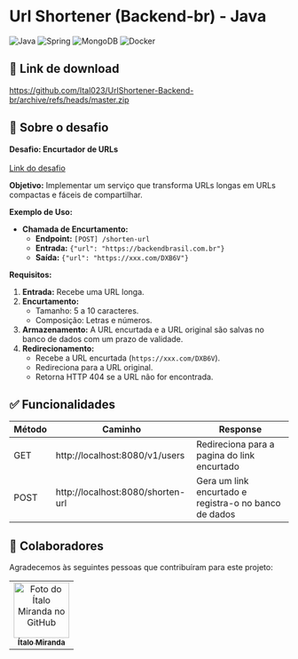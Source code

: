 # Url Shortener (Backend-br) - Java
![Java](https://img.shields.io/badge/java-%23ED8B00.svg?style=for-the-badge&logo=openjdk&logoColor=white)
![Spring](https://img.shields.io/badge/spring-%236DB33F.svg?style=for-the-badge&logo=spring&logoColor=white)
![MongoDB](https://img.shields.io/badge/MongoDB-%234ea94b.svg?style=for-the-badge&logo=mongodb&logoColor=white)
![Docker](https://img.shields.io/badge/docker-%230db7ed.svg?style=for-the-badge&logo=docker&logoColor=white)

## 🔗 Link de download
https://github.com/Ital023/UrlShortener-Backend-br/archive/refs/heads/master.zip

## :rocket: Sobre o desafio

**Desafio: Encurtador de URLs** <br><br> [Link do desafio](https://github.com/backend-br/desafios/blob/master/url-shortener/PROBLEM.md)

**Objetivo:** Implementar um serviço que transforma URLs longas em URLs compactas e fáceis de compartilhar.

**Exemplo de Uso:**
- **Chamada de Encurtamento:**
  - **Endpoint:** `[POST] /shorten-url`
  - **Entrada:** `{"url": "https://backendbrasil.com.br"}`
  - **Saída:** `{"url": "https://xxx.com/DXB6V"}`

**Requisitos:**
1. **Entrada:** Recebe uma URL longa.
2. **Encurtamento:** 
   - Tamanho: 5 a 10 caracteres.
   - Composição: Letras e números.
3. **Armazenamento:** A URL encurtada e a URL original são salvas no banco de dados com um prazo de validade.
4. **Redirecionamento:** 
   - Recebe a URL encurtada (`https://xxx.com/DXB6V`).
   - Redireciona para a URL original.
   - Retorna HTTP 404 se a URL não for encontrada.

## :white_check_mark: Funcionalidades
| Método | Caminho                      | Response                                           |
| ------ | -------------------------- | -------------------------------------------------- |
| GET    | http://localhost:8080/v1/users | Redireciona para a pagina do link encurtado   |
| POST    | http://localhost:8080/shorten-url | Gera um link encurtado e registra-o no banco de dados |







## 🤝 Colaboradores

Agradecemos às seguintes pessoas que contribuíram para este projeto:

<table>
  <tr>
    <td align="center">
      <a href="https://github.com/Ital023" title="Github do Ítalo Miranda">
        <img src="https://avatars.githubusercontent.com/u/113559117?v=4" width="100px;" alt="Foto do Ítalo Miranda no GitHub"/><br>
        <sub>
          <b>Ítalo Miranda</b>
        </sub>
      </a>
    </td>
  </tr>
</table>
